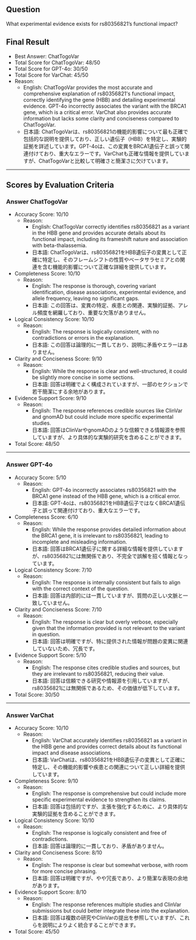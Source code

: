 ## Question

What experimental evidence exists for rs80356821’s functional impact?

## Final Result

- Best Answer: ChatTogoVar
- Total Score for ChatTogoVar: 48/50
- Total Score for GPT-4o: 30/50
- Total Score for VarChat: 45/50
- Reason:
  - English: ChatTogoVar provides the most accurate and comprehensive explanation of rs80356821's functional impact, correctly identifying the gene (HBB) and detailing experimental evidence. GPT-4o incorrectly associates the variant with the BRCA1 gene, which is a critical error. VarChat also provides accurate information but lacks some clarity and conciseness compared to ChatTogoVar.
  - 日本語: ChatTogoVarは、rs80356821の機能的影響について最も正確で包括的な説明を提供しており、正しい遺伝子（HBB）を特定し、実験的証拠を詳述しています。GPT-4oは、この変異をBRCA1遺伝子と誤って関連付けており、重大なエラーです。VarChatも正確な情報を提供していますが、ChatTogoVarと比較して明確さと簡潔さに欠けています。

---

## Scores by Evaluation Criteria

### Answer ChatTogoVar
- Accuracy Score: 10/10
  - Reason: 
    - English: ChatTogoVar correctly identifies rs80356821 as a variant in the HBB gene and provides accurate details about its functional impact, including its frameshift nature and association with beta-thalassemia.
    - 日本語: ChatTogoVarは、rs80356821をHBB遺伝子の変異として正確に特定し、そのフレームシフトの性質やベータサラセミアとの関連を含む機能的影響について正確な詳細を提供しています。
- Completeness Score: 10/10
  - Reason: 
    - English: The response is thorough, covering variant identification, disease associations, experimental evidence, and allele frequency, leaving no significant gaps.
    - 日本語: この回答は、変異の特定、疾患との関連、実験的証拠、アレル頻度を網羅しており、重要な欠落がありません。
- Logical Consistency Score: 10/10
  - Reason: 
    - English: The response is logically consistent, with no contradictions or errors in the explanation.
    - 日本語: この回答は論理的に一貫しており、説明に矛盾やエラーはありません。
- Clarity and Conciseness Score: 9/10
  - Reason: 
    - English: While the response is clear and well-structured, it could be slightly more concise in some sections.
    - 日本語: 回答は明確でよく構成されていますが、一部のセクションで若干簡潔にする余地があります。
- Evidence Support Score: 9/10
  - Reason: 
    - English: The response references credible sources like ClinVar and gnomAD but could include more specific experimental studies.
    - 日本語: 回答はClinVarやgnomADのような信頼できる情報源を参照していますが、より具体的な実験的研究を含めることができます。
- Total Score: 48/50

---

### Answer GPT-4o
- Accuracy Score: 5/10
  - Reason: 
    - English: GPT-4o incorrectly associates rs80356821 with the BRCA1 gene instead of the HBB gene, which is a critical error.
    - 日本語: GPT-4oは、rs80356821をHBB遺伝子ではなくBRCA1遺伝子と誤って関連付けており、重大なエラーです。
- Completeness Score: 6/10
  - Reason: 
    - English: While the response provides detailed information about the BRCA1 gene, it is irrelevant to rs80356821, leading to incomplete and misleading information.
    - 日本語: 回答はBRCA1遺伝子に関する詳細な情報を提供していますが、rs80356821には無関係であり、不完全で誤解を招く情報となっています。
- Logical Consistency Score: 7/10
  - Reason: 
    - English: The response is internally consistent but fails to align with the correct context of the question.
    - 日本語: 回答は内部的には一貫していますが、質問の正しい文脈と一致していません。
- Clarity and Conciseness Score: 7/10
  - Reason: 
    - English: The response is clear but overly verbose, especially given that the information provided is not relevant to the variant in question.
    - 日本語: 回答は明確ですが、特に提供された情報が問題の変異に関連していないため、冗長です。
- Evidence Support Score: 5/10
  - Reason: 
    - English: The response cites credible studies and sources, but they are irrelevant to rs80356821, reducing their value.
    - 日本語: 回答は信頼できる研究や情報源を引用していますが、rs80356821には無関係であるため、その価値が低下しています。
- Total Score: 30/50

---

### Answer VarChat
- Accuracy Score: 10/10
  - Reason: 
    - English: VarChat accurately identifies rs80356821 as a variant in the HBB gene and provides correct details about its functional impact and disease associations.
    - 日本語: VarChatは、rs80356821をHBB遺伝子の変異として正確に特定し、その機能的影響や疾患との関連について正しい詳細を提供しています。
- Completeness Score: 9/10
  - Reason: 
    - English: The response is comprehensive but could include more specific experimental evidence to strengthen its claims.
    - 日本語: 回答は包括的ですが、主張を強化するために、より具体的な実験的証拠を含めることができます。
- Logical Consistency Score: 10/10
  - Reason: 
    - English: The response is logically consistent and free of contradictions.
    - 日本語: 回答は論理的に一貫しており、矛盾がありません。
- Clarity and Conciseness Score: 8/10
  - Reason: 
    - English: The response is clear but somewhat verbose, with room for more concise phrasing.
    - 日本語: 回答は明確ですが、やや冗長であり、より簡潔な表現の余地があります。
- Evidence Support Score: 8/10
  - Reason: 
    - English: The response references multiple studies and ClinVar submissions but could better integrate these into the explanation.
    - 日本語: 回答は複数の研究やClinVarの提出を参照していますが、これらを説明によりよく統合することができます。
- Total Score: 45/50